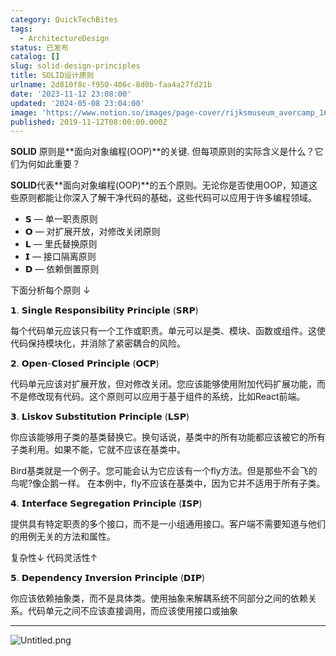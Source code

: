 ```yaml
---
category: QuickTechBites
tags:
  - ArchitectureDesign
status: 已发布
catalog: []
slug: solid-design-principles
title: SOLID设计原则
urlname: 2d810f8c-f950-406c-8d0b-faa4a27fd21b
date: '2023-11-12 23:08:00'
updated: '2024-05-08 23:04:00'
image: 'https://www.notion.so/images/page-cover/rijksmuseum_avercamp_1620.jpg'
published: 2019-11-12T08:00:00.000Z
---
```


**SOLID** 原则是**面向对象编程(OOP)**的关键. 但每项原则的实际含义是什么？它们为何如此重要？


**SOLID**代表**面向对象编程(OOP)**的五个原则。无论你是否使用OOP，知道这些原则都能让你深入了解干净代码的基础，这些代码可以应用于许多编程领域。

- 𝗦 — 单一职责原则
- 𝗢 — 对扩展开放，对修改关闭原则
- 𝗟 — 里氏替换原则
- 𝗜 — 接口隔离原则
- 𝗗 — 依赖倒置原则

下面分析每个原则 ↓


𝟭. 𝗦𝗶𝗻𝗴𝗹𝗲 𝗥𝗲𝘀𝗽𝗼𝗻𝘀𝗶𝗯𝗶𝗹𝗶𝘁𝘆 𝗣𝗿𝗶𝗻𝗰𝗶𝗽𝗹𝗲 (𝗦𝗥𝗣)


每个代码单元应该只有一个工作或职责。单元可以是类、模块、函数或组件。这使代码保持模块化，并消除了紧密耦合的风险。


𝟮. 𝗢𝗽𝗲𝗻-𝗖𝗹𝗼𝘀𝗲𝗱 𝗣𝗿𝗶𝗻𝗰𝗶𝗽𝗹𝗲 (𝗢𝗖𝗣)


代码单元应该对扩展开放，但对修改关闭。您应该能够使用附加代码扩展功能，而不是修改现有代码。这个原则可以应用于基于组件的系统，比如React前端。


𝟯. 𝗟𝗶𝘀𝗸𝗼𝘃 𝗦𝘂𝗯𝘀𝘁𝗶𝘁𝘂𝘁𝗶𝗼𝗻 𝗣𝗿𝗶𝗻𝗰𝗶𝗽𝗹𝗲 (𝗟𝗦𝗣)


你应该能够用子类的基类替换它。换句话说，基类中的所有功能都应该被它的所有子类利用。如果不能，它就不应该在基类中。


Bird基类就是一个例子。您可能会认为它应该有一个fly方法。但是那些不会飞的鸟呢?像企鹅一样。
在本例中，fly不应该在基类中，因为它并不适用于所有子类。


𝟰. 𝗜𝗻𝘁𝗲𝗿𝗳𝗮𝗰𝗲 𝗦𝗲𝗴𝗿𝗲𝗴𝗮𝘁𝗶𝗼𝗻 𝗣𝗿𝗶𝗻𝗰𝗶𝗽𝗹𝗲 (𝗜𝗦𝗣)


提供具有特定职责的多个接口，而不是一小组通用接口。客户端不需要知道与他们的用例无关的方法和属性。


复杂性↓
代码灵活性↑


𝟱. 𝗗𝗲𝗽𝗲𝗻𝗱𝗲𝗻𝗰𝘆 𝗜𝗻𝘃𝗲𝗿𝘀𝗶𝗼𝗻 𝗣𝗿𝗶𝗻𝗰𝗶𝗽𝗹𝗲 (𝗗𝗜𝗣)


你应该依赖抽象类，而不是具体类。使用抽象来解耦系统不同部分之间的依赖关系。代码单元之间不应该直接调用，而应该使用接口或抽象


---


![Untitled.png](https://prod-files-secure.s3.us-west-2.amazonaws.com/5d24fe63-e567-4804-86f9-9fdc62e13082/6fc4afd3-478b-4aaf-9884-0a3f8e406a71/Untitled.png?X-Amz-Algorithm=AWS4-HMAC-SHA256&X-Amz-Content-Sha256=UNSIGNED-PAYLOAD&X-Amz-Credential=ASIAZI2LB46635HGLATE%2F20250417%2Fus-west-2%2Fs3%2Faws4_request&X-Amz-Date=20250417T054020Z&X-Amz-Expires=3600&X-Amz-Security-Token=IQoJb3JpZ2luX2VjEM3%2F%2F%2F%2F%2F%2F%2F%2F%2F%2FwEaCXVzLXdlc3QtMiJHMEUCIQCuC5tXlNzlx81Vv0TiYqFzIf0ne7%2Fqs%2BS3EzvZ8K1KxwIgIEqdqdHfgXcMRaRnCGtLdVXgUj7w9Z8hR6KFKIAXvSAq%2FwMIVhAAGgw2Mzc0MjMxODM4MDUiDGvtEQVEgh7CPIWpwCrcAzYlIH3u1z5sSwPvrzqnHKnbW6Xe2cEMAJIkRQNnJHXXebuoTjvgISdH8oXF9yqZxmAIMwkjj%2FJyWQYbhO%2BhcghzwLjhbaRaLrd%2Flt9XH%2Fa%2FzlnD2y63jyaLBDQZERTduMPMOWz4k2mNvaF56NsX%2F0WNguLmQlP7cR4RCAoIu%2BzCI9Vqwhh1HsMnn95kQthnk7IDqchI7XVVK7U31OcXv38u3atfKmr3PCAwyPs8usba52Xj47Mtzwg%2Bebh252xwLqDivbgWIqWZG1x73VvDzpraYYk12OCdPtEjyK1AGe5z8OvLX%2BI4%2FXVz9XAS3R5UkR6EQbcmgVwnRxOJr69dv5FGA4IfE2lv5HvfpU7gwVrM5D%2FH09K1iCbB0CCwOXEBMq1V7bkPOIfE%2BQkgvN4lp6t8MHs3FA88npzyWXHvMEsMr%2FEvtiWWmpbo%2Fnv3zsyi5yhqKU7%2FduaJgre4RvJao0tNJbrurJQ%2FUJnwHCpNjF%2F8bjbnJB9YEjA5658jibYCBBF6hPPC52LrxucyJL3DTMkfHrrXqwGZObn3p3GBSALPhAFJVfWPiafuQ2g1GuXh%2Bix8O3%2FKaBNuND8VABe9Du0RKHN%2BadP3WMvV9ZDhDUHk4KXetIEsI2821skXMOKTgsAGOqUB%2BXraTgcz9akbNHlfuA3iVmvI4AWeNV7Nbwbwp5XCna4MDRbR7ckVELwK8DDq3QoHAP6RaeWhDGDA2hcyrOIY%2BGjNydzFkFxM30inLKN2QiryqFjf%2Ff8F14bbWLkTQD2LskYsNO%2BGPxmc2B2%2FJh4Agf5xYVKMZf3JUPGHtqhbJMVOmnZFg3n5%2BK8GuysHweONcD%2FXsH8A%2BjcaP4WldjUZRWpjr5Al&X-Amz-Signature=0e2941525fc95e130e1e21e520450d05e93b51f7b8ccf844e115c40fab51e471&X-Amz-SignedHeaders=host&x-id=GetObject)

